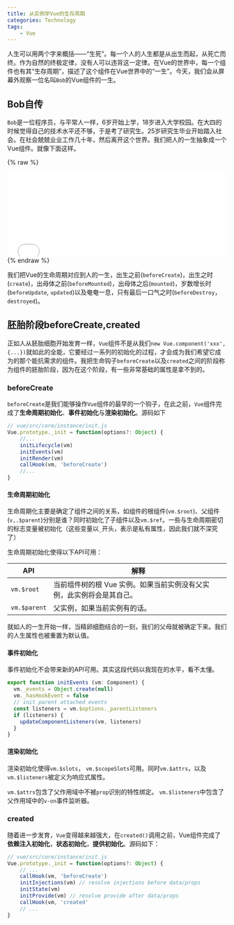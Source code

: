 ```yaml
---
title: 从实例学Vue的生存周期
categories: Technology
tags:
    - Vue
---
```


人生可以用两个字来概括——“生死”。每一个人的人生都是从出生而起，从死亡而终。作为自然的终极定律，没有人可以违背这一定律。在Vue的世界中，每一个组件也有其“生存周期”，描述了这个组件在Vue世界中的“一生”。今天，我们会从屏幕外观察一位名叫`Bob`的Vue组件的一生。

<!--more-->

## Bob自传

`Bob`是一位程序员，与平常人一样，6岁开始上学，18岁进入大学校园。在大四的时候觉得自己的技术水平还不够，于是考了研究生。25岁研究生毕业开始踏入社会。在社会兢兢业业工作几十年，然后离开这个世界。我们把人的一生抽象成一个Vue组件。就像下面这样。

{% raw %}
<iframe height='194' scrolling='no' title='A Life Story of Bob' src='//codepen.io/ayase-252/embed/pQrpzE/?height=194&theme-id=0&default-tab=js,result' frameborder='no' allowtransparency='true' allowfullscreen='true' style='width: 100%;'>See the Pen <a href='https://codepen.io/ayase-252/pen/pQrpzE/'>A Life Story of Bob</a> by Qingyu Deng (<a href='https://codepen.io/ayase-252'>@ayase-252</a>) on <a href='https://codepen.io'>CodePen</a>.
</iframe>
{% endraw %}

我们把Vue的生命周期对应到人的一生，出生之前(`beforeCreate`)，出生之时(`create`)，出母体之前(`beforeMounted`)，出母体之后(`mounted`)，岁数增长时(`beforeUpdate`, `updated`)以及奄奄一息，只有最后一口气之时(`beforeDestroy`，`destroyed`)。

## 胚胎阶段beforeCreate,created

正如人从胚胎细胞开始发育一样，`Vue`组件不是从我们`new Vue.component('xxx', {...})`就如此的全能，它要经过一系列的初始化的过程，才会成为我们希望它成为的那个能抗需求的组件。我把生命钩子`beforeCreate`以及`created`之间的阶段称为组件的胚胎阶段，因为在这个阶段，有一些非常基础的属性是拿不到的。

### beforeCreate

`beforeCreate`是我们能够操作`Vue`组件的最早的一个钩子，在此之前，`Vue`组件完成了**生命周期初始化**、**事件初始化**与**渲染初始化**。源码如下

```typescript
// vue/src/core/instance/init.js
Vue.prototype._init = function(options?: Object) {
    //...
    initLifecycle(vm)
    initEvents(vm)
    initRender(vm)
    callHook(vm, 'beforeCreate')
    //...
}
```

#### 生命周期初始化

生命周期化主要是确定了组件之间的关系，如组件的根组件(`vm.$root`)、父组件(`v,.$parent`)分别是谁？同时初始化了子组件以及`vm.$ref`。一些与生命周期密切的标志变量被初始化（这些变量以`_`开头，表示是私有属性，因此我们就不深究了）

生命周期初始化使得以下API可用：

|API| 解释 |
|--|--|
|`vm.$root`| 当前组件树的根 Vue 实例。如果当前实例没有父实例，此实例将会是其自己。|
|`vm.$parent`| 父实例，如果当前实例有的话。|

就如人的一生开始一样，当精卵细胞结合的一刻，我们的父母就被确定下来。我们的人生属性也被重置为默认值。

#### 事件初始化

事件初始化不会带来新的API可用。其实这段代码以我现在的水平，看不太懂。

```typescript
export function initEvents (vm: Component) {
  vm._events = Object.create(null)
  vm._hasHookEvent = false
  // init parent attached events
  const listeners = vm.$options._parentListeners
  if (listeners) {
    updateComponentListeners(vm, listeners)
  }
}
```

#### 渲染初始化

渲染初始化使得`vm.$slots`， `vm.$scopeSlots`可用。同时`vm.$attrs`，以及`vm.$listeners`被定义为响应式属性。

`vm.$attrs`包含了父作用域中不被`prop`识别的特性绑定。
`vm.$listeners`中包含了父作用域中的`v-on`事件监听器。

### created

随着进一步发育，`Vue`变得越来越强大，在`created()`调用之前，Vue组件完成了**依赖注入初始化**，**状态初始化**，**提供初始化**。源码如下：

```typescript
// vue/src/core/instance/init.js
Vue.prototype._init = function(options?: Object) {
    // ...
    callHook(vm, 'beforeCreate')
    initInjections(vm) // resolve injections before data/props
    initState(vm)
    initProvide(vm) // resolve provide after data/props
    callHook(vm, 'created'
    // ...
}
```